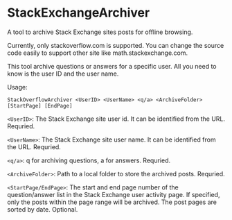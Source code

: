 # StackExchangeArchiver
A tool to archive Stack Exchange sites posts for offline browsing.

Currently, only stackoverflow.com is supported. You can change the source code easily to support other site like math.stackexchange.com.

This tool archive questions or answers for a specific user. All you need to know is the user ID and the user name.

Usage:

`StackOverflowArchiver <UserID> <UserName> <q/a> <ArchiveFolder> [StartPage] [EndPage]`

  `<UserID>`: The Stack Exchange site user id. It can be identified from the URL. Requried.

  `<UserName>`: The Stack Exchange site user name. It can be identified from the URL. Requried.

  `<q/a>`: q for archiving questions, a for answers. Requried.

  `<ArchiveFolder>`: Path to a local folder to store the archived posts. Requried.

  `<StartPage/EndPage>`: The start and end page number of the question/answer list in the Stack Exchange user activity page. If specified, only the posts within the page range will be archived. The post pages are sorted by date. Optional.
